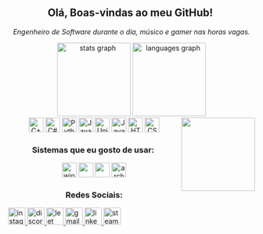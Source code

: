 <h2 style="text-align: center;">Olá, Boas-vindas ao meu GitHub! ‍️</h2>
<p style="text-align: center;"><em>Engenheiro de Software durante o dia, músico e gamer nas horas vagas.</em></p>

<div style="text-align: center;">
  <img src="https://github-readme-stats.vercel.app/api?username=luizhc06&hide_title=false&hide_rank=false&show_icons=true&include_all_commits=true&count_private=true&disable_animations=false&theme=dracula&locale=en&hide_border=false" height="150" alt="stats graph" />
  <img src="https://github-readme-stats.vercel.app/api/top-langs?username=luizhc06&locale=en&hide_title=false&layout=compact&card_width=320&langs_count=5&theme=dracula&hide_border=false" height="150" alt="languages graph" />
</div>

<img align="right" height="150" src="https://media1.tenor.com/m/GOabrbLMl4AAAAAd/plink-cat-plink.gif"  />

<div style="text-align: center;">
  <img src="https://cdn.jsdelivr.net/gh/devicons/devicon@latest/icons/cplusplus/cplusplus-original.svg" height="30" alt="C++ logo" />
  <img src="https://cdn.jsdelivr.net/gh/devicons/devicon/icons/csharp/csharp-original.svg" height="30" alt="C#" logo />
  <img src="https://cdn.jsdelivr.net/gh/devicons/devicon@latest/icons/python/python-original.svg" height="30" alt="Python logo" />
  <img src="https://cdn.jsdelivr.net/gh/devicons/devicon@latest/icons/java/java-original-wordmark.svg" height="30" alt="Java logo" />
  <img src="https://cdn.jsdelivr.net/gh/devicons/devicon@latest/icons/unity/unity-original.svg" height="30" alt="Unity logo" />
  <img src="https://cdn.jsdelivr.net/gh/devicons/devicon@latest/icons/javascript/javascript-original.svg" height="30" alt="JavaScript logo" />
  <img src="https://cdn.jsdelivr.net/gh/devicons/devicon/icons/html5/html5-original.svg" height="30" alt="HTML5 logo" />
  <img src="https://cdn.jsdelivr.net/gh/devicons/devicon/icons/css3/css3-original.svg" height="30" alt="CSS3 logo" />
</div>

<h3 style="text-align: center;">Sistemas que eu gosto de usar: ‍️</h3>
<div style="text-align: center;">
<img src="https://cdn.jsdelivr.net/gh/devicons/devicon@latest/icons/windows11/windows11-original.svg" height="30" alt="windows" />
<img src="https://cdn.jsdelivr.net/gh/devicons/devicon@latest/icons/debian/debian-original.svg" height="30"lt="debian logo" />
<img src="https://cdn.jsdelivr.net/gh/devicons/devicon@latest/icons/ubuntu/ubuntu-original.svg" height="30"lt="ubuntu logo" />
<img src="https://cdn.jsdelivr.net/gh/devicons/devicon@latest/icons/archlinux/archlinux-original.svg" height="30" alt="arch logo" />
</div>

<h3 style="text-align: center;">Redes Sociais:</h3>  <div>
  <a href="https://www.instagram.com/apagaluiz/">
    <img src="https://img.shields.io/badge/Instagram-E4405F?style=for-the-badge&logo=instagram&logoColor=white" height="35" alt="instagram logo" />
  </a>
  <a href="https://discord.com/users/717316916431028235">  <img src="https://img.shields.io/badge/Discord-7289DA?style=for-the-badge&logo=discord&logoColor=white" height="35" alt="discord logo" />
  </a>
  <a href="https://leetcode.com/u/rizuw/">
    <img src="https://img.shields.io/badge/-LeetCode-FFA116?style=for-the-badge&logo=LeetCode&logoColor=black" height="35" alt="leet code logo" />
  </a>
  <a href="mailto:luizhcastro06@gmail.com">  <img src="https://img.shields.io/badge/Gmail-D14836?style=for-the-badge&logo=gmail&logoColor=white" height="35" alt="gmail logo" />
  </a>
  <a href="https://www.linkedin.com/in/luiz-henrique-2206592a7/">
    <img src="https://img.shields.io/badge/LinkedIn-0077B5?style=for-the-badge&logo=linkedin&logoColor=white" height="35" alt="linkedin logo" />
  </a>
  <a href="https://steamcommunity.com/id/rizuw/">
    <img src="https://img.shields.io/badge/Steam-000000?style=for-the-badge&logo=steam&logoColor=white" height="35" alt="steam logo" />
  </a>
</div>


